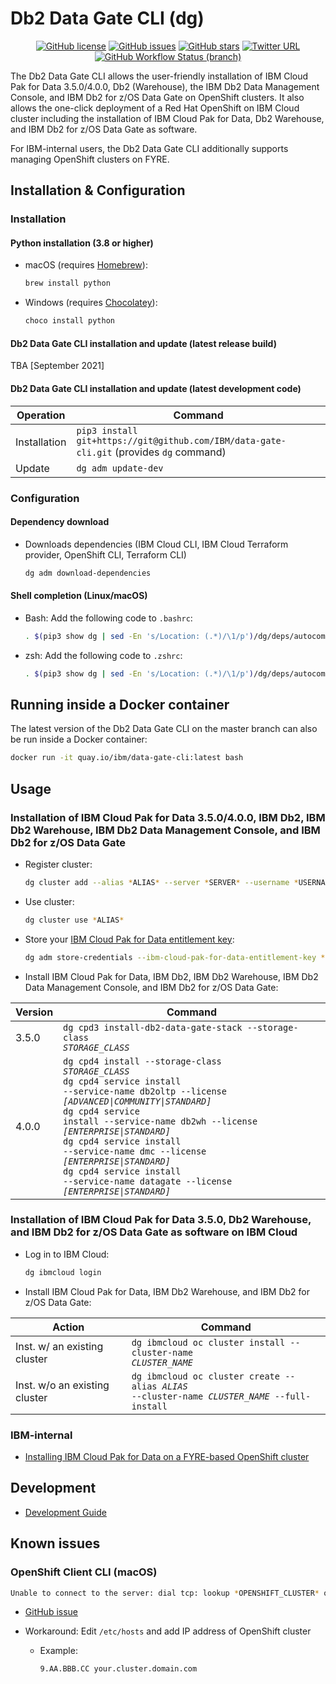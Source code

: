 # Db2 Data Gate CLI (dg)

<div align="center">
    <p>
        <a href="https://github.com/IBM/data-gate-cli/blob/master/LICENSE"><img alt="GitHub license" src="https://img.shields.io/github/license/IBM/data-gate-cli?style=for-the-badge"></a>
	    <a href="https://github.com/IBM/data-gate-cli/issues"><img alt="GitHub issues" src="https://img.shields.io/github/issues/IBM/data-gate-cli?style=for-the-badge"></a>
        <a href="https://github.com/IBM/data-gate-cli/stargazers"><img alt="GitHub stars" src="https://img.shields.io/github/stars/IBM/data-gate-cli?style=for-the-badge"></a>
        <a href="https://twitter.com/intent/tweet?text=Wow:&url=https%3A%2F%2Fgithub.com%2FIBM%2Fdata-gate-cli"><img alt="Twitter URL" src="https://img.shields.io/twitter/url?color=blue&style=for-the-badge&url=https%3A%2F%2Fgithub.com%2FIBM%2Fdata-gate-cli"></a>
        <a href="https://github.com/IBM/data-gate-cli/actions?query=workflow%3A%22Python+Testing%22+branch%3Amaster"><img alt="GitHub Workflow Status (branch)" src="https://img.shields.io/github/workflow/status/IBM/data-gate-cli/Python%20Testing/master?label=Python%20Testing&style=for-the-badge"></a>
    </p>
</div>

The Db2 Data Gate CLI allows the user-friendly installation of IBM Cloud Pak for Data 3.5.0/4.0.0, Db2 (Warehouse), the IBM Db2 Data Management Console, and IBM Db2 for z/OS Data Gate on OpenShift clusters. It also allows the one-click deployment of a Red Hat OpenShift on IBM Cloud cluster including the installation of IBM Cloud Pak for Data, Db2 Warehouse, and IBM Db2 for z/OS Data Gate as software.

For IBM-internal users, the Db2 Data Gate CLI additionally supports managing OpenShift clusters on FYRE.

## Installation & Configuration

### Installation

#### Python installation (3.8 or higher)

- macOS (requires [Homebrew](https://brew.sh/)):

  ```bash
  brew install python
  ```

- Windows (requires [Chocolatey](https://chocolatey.org/)):

  ```bash
  choco install python
  ```

#### Db2 Data Gate CLI installation and update (latest release build)

TBA [September 2021]

#### Db2 Data Gate CLI installation and update (latest development code)

| Operation    | Command                                                                                 |
| ------------ | --------------------------------------------------------------------------------------- |
| Installation | `pip3 install git+https://git@github.com/IBM/data-gate-cli.git` (provides `dg` command) |
| Update       | `dg adm update-dev`                                                                     |

### Configuration

#### Dependency download

- Downloads dependencies (IBM Cloud CLI, IBM Cloud Terraform provider, OpenShift CLI, Terraform CLI)

  ```bash
  dg adm download-dependencies
  ```

#### Shell completion (Linux/macOS)

- Bash: Add the following code to `.bashrc`:

  ```bash
  . $(pip3 show dg | sed -En 's/Location: (.*)/\1/p')/dg/deps/autocomplete/dg-autocomplete-bash.sh
  ```

- zsh: Add the following code to `.zshrc`:

  ```bash
  . $(pip3 show dg | sed -En 's/Location: (.*)/\1/p')/dg/deps/autocomplete/dg-autocomplete-zsh.sh
  ```

## Running inside a Docker container

The latest version of the Db2 Data Gate CLI on the master branch can also be run inside a Docker container:

```bash
docker run -it quay.io/ibm/data-gate-cli:latest bash
```

## Usage

### Installation of IBM Cloud Pak for Data 3.5.0/4.0.0, IBM Db2, IBM Db2 Warehouse, IBM Db2 Data Management Console, and IBM Db2 for z/OS Data Gate

- Register cluster:

  ```bash
  dg cluster add --alias *ALIAS* --server *SERVER* --username *USERNAME* --password *PASSWORD*
  ```

- Use cluster:

  ```bash
  dg cluster use *ALIAS*
  ```

- Store your [IBM Cloud Pak for Data entitlement key](https://myibm.ibm.com/products-services/containerlibrary):

  ```bash
  dg adm store-credentials --ibm-cloud-pak-for-data-entitlement-key *IBM_CLOUD_PAK_FOR_DATA_ENTITLEMENT_KEY*
  ```

- Install IBM Cloud Pak for Data, IBM Db2, IBM Db2 Warehouse, IBM Db2 Data Management Console, and IBM Db2 for z/OS Data Gate:

| Version | Command                                                                                                                                                                                                                                                                                                                                                                                                                                                                          |
| ------- | -------------------------------------------------------------------------------------------------------------------------------------------------------------------------------------------------------------------------------------------------------------------------------------------------------------------------------------------------------------------------------------------------------------------------------------------------------------------------------- |
| 3.5.0   | <code>dg cpd3 install-db2-data-gate-stack --storage-class _STORAGE_CLASS_</code>                                                                                                                                                                                                                                                                                                                                                                                                 |
| 4.0.0   | <code>dg cpd4 install --storage-class _STORAGE_CLASS_</code><br /><code>dg cpd4 service install --service-name db2oltp --license _[ADVANCED\|COMMUNITY\|STANDARD]_</code><br /><code>dg cpd4 service install --service-name db2wh --license _[ENTERPRISE\|STANDARD]_</code><br /><code>dg cpd4 service install --service-name dmc --license _[ENTERPRISE\|STANDARD]_</code><br /><code>dg cpd4 service install --service-name datagate --license _[ENTERPRISE\|STANDARD]_</code> |

### Installation of IBM Cloud Pak for Data 3.5.0, Db2 Warehouse, and IBM Db2 for z/OS Data Gate as software on IBM Cloud

- Log in to IBM Cloud:

  ```bash
  dg ibmcloud login
  ```

- Install IBM Cloud Pak for Data, IBM Db2 Warehouse, and IBM Db2 for z/OS Data Gate:

| Action                        | Command                                                                                                 |
| ----------------------------- | ------------------------------------------------------------------------------------------------------- |
| Inst. w/ an existing cluster  | <code>dg ibmcloud oc cluster install --cluster-name _CLUSTER_NAME_</code>                               |
| Inst. w/o an existing cluster | <code>dg ibmcloud oc cluster create --alias _ALIAS_ --cluster-name _CLUSTER_NAME_ --full-install</code> |

### IBM-internal

- [Installing IBM Cloud Pak for Data on a FYRE-based OpenShift cluster](docs/installing_ibm_cloud_pak_for_data_on_a_fyre-based_openshift_cluster.md)

## Development

- [Development Guide](docs/development_guide.md)

## Known issues

### OpenShift Client CLI (macOS)

```bash
Unable to connect to the server: dial tcp: lookup *OPENSHIFT_CLUSTER* on *DNS_NAME_SERVER*:53: no such host
```

- [GitHub issue](https://github.com/openshift/oc/issues/315)
- Workaround: Edit `/etc/hosts` and add IP address of OpenShift cluster

  - Example:

    ```
    9.AA.BBB.CC your.cluster.domain.com
    ```
